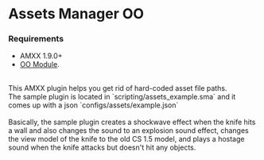# Assets Manager OO
### Requirements
- AMXX 1.9.0+
- [OO Module](https://github.com/hollacs/oo_amxx/tree/no-std).
<br>
 This AMXX plugin helps you get rid of hard-coded asset file paths. <br>
 The sample plugin is located in `scripting/assets_example.sma` and it comes up with a json `configs/assets/example.json`<br>
 <br>
 Basically, the sample plugin creates a shockwave effect when the knife hits a wall and also changes the sound to an explosion sound effect, changes the view model of the knife to the old CS 1.5 model, and plays a hostage sound when the knife attacks but doesn't hit any objects.

